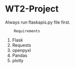 # WT2-Project

Always run flaskapis.py file first.

        Requirements
1. Flask
2. Requests
3. openpyxl
4. Pandas
5. plotly
